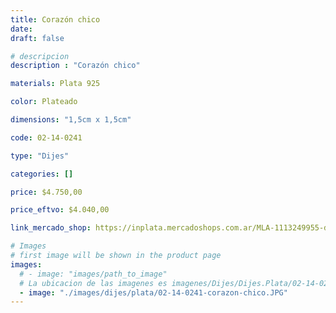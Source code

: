```yaml
---
title: Corazón chico
date: 
draft: false

# descripcion
description : "Corazón chico"

materials: Plata 925

color: Plateado

dimensions: "1,5cm x 1,5cm"

code: 02-14-0241

type: "Dijes"

categories: []

price: $4.750,00

price_eftvo: $4.040,00

link_mercado_shop: https://inplata.mercadoshops.com.ar/MLA-1113249955-dije-plata-corazón-chico-inflado-_JM

# Images
# first image will be shown in the product page
images:
  # - image: "images/path_to_image"
  # La ubicacion de las imagenes es imagenes/Dijes/Dijes.Plata/02-14-0241-corazon-chico
  - image: "./images/dijes/plata/02-14-0241-corazon-chico.JPG"
---
```

